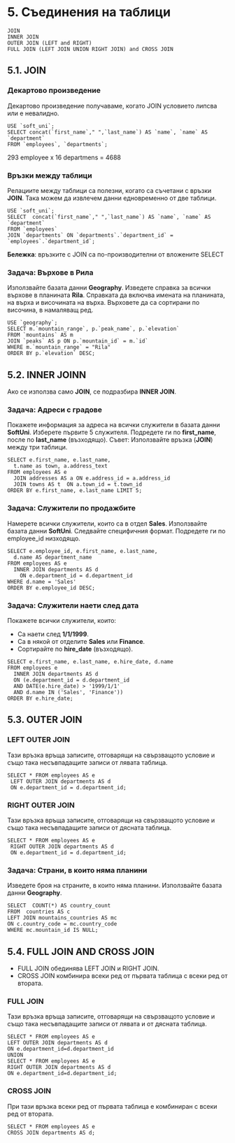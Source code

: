 # 5. Съединения на таблици 
```
JOIN
INNER JOIN
OUTER JOIN (LEFT and RIGHT)
FULL JOIN (LEFT JOIN UNION RIGHT JOIN) and CROSS JOIN
```

## 5.1. JOIN

### Декартово произведение
Декартово произведение получаваме, когато JOIN условието липсва или е невалидно.
```
USE `soft_uni`;
SELECT concat(`first_name`," ",`last_name`) AS `name`, `name` AS `department`
FROM `employees`, `departments`;
```
293 employee x 16 departmens = 4688

### Връзки между таблици 
Релациите между таблици са полезни, когато са съчетани с връзки **JOIN**. Така можем да извлечем данни едновременно от две таблици.
```
USE `soft_uni`;
SELECT  concat(`first_name`," ",`last_name`) AS `name`, `name` AS `department`
FROM `employees` 
JOIN `departments` ON `departments`.`department_id` = `employees`.`department_id`;
```
**Бележка**: връзките с JOIN са по-производителни от вложените SELECT

### Задача: Върхове в Рила
Използвайте базата данни **Geography**. Изведете справка за всички върхове в планината **Rila**.
Справката да включва имената на планината, на върха и височината на върха.
Върховете да са сортирани по височина, в намаляващ ред.
```
USE `geography`;
SELECT m.`mountain_range`, p.`peak_name`, p.`elevation`
FROM `mountains` AS m
JOIN `peaks` AS p ON p.`mountain_id` = m.`id`
WHERE m.`mountain_range` = "Rila"
ORDER BY p.`elevation` DESC;
```

## 5.2. INNER JOINN
Ако се използва само **JOIN**, се подразбира **INNER JOIN**.

### Задача: Адреси с градове
Покажете информация за адреса на всички служители в базата данни **SoftUni**. Изберете първите 5 служителя. Подредете ги по **first_name**, после по **last_name** (възходящо). Съвет:  Използвайте връзка (**JOIN**) между три таблици.
```
SELECT e.first_name, e.last_name,
  t.name as town, a.address_text
FROM employees AS e
  JOIN addresses AS a ON e.address_id = a.address_id
  JOIN towns AS t  ON a.town_id = t.town_id
ORDER BY e.first_name, e.last_name LIMIT 5;
```

### Задача: Служители по продажбите
Намерете всички служители, които са в отдел **Sales**. Използвайте базата данни **SoftUni**.
Следвайте специфичния формат. Подредете ги по employee_id низходящо.
```
SELECT e.employee_id, e.first_name, e.last_name, 
  d.name AS department_name
FROM employees AS e 
  INNER JOIN departments AS d 
    ON e.department_id = d.department_id
WHERE d.name = 'Sales'
ORDER BY e.employee_id DESC;
```

### Задача: Служители наети след дата
Покажете всички служители, които:
- Са наети след **1/1/1999**.
- Са в някой от отделите **Sales** или **Finance**.
- Сортирайте по **hire_date** (възходящо).
```
SELECT e.first_name, e.last_name, e.hire_date, d.name
FROM employees e
  INNER JOIN departments AS d
  ON (e.department_id = d.department_id
  AND DATE(e.hire_date) > '1999/1/1'
  AND d.name IN ('Sales', 'Finance'))
ORDER BY e.hire_date;
```

## 5.3. OUTER JOIN 
### LEFT OUTER JOIN
Тази връзка връща записите, отговарящи на свързващото условие и също така несъвпадащите записи от лявата таблица.
```
SELECT * FROM employees AS e
 LEFT OUTER JOIN departments AS d
 ON e.department_id = d.department_id;
```

### RIGHT OUTER JOIN
Тази връзка връща записите, отговарящи на свързващото условие и също така несъвпадащите записи от дясната таблица.
```
SELECT * FROM employees AS e
 RIGHT OUTER JOIN departments AS d
 ON e.department_id = d.department_id;
```

### Задача: Страни, в които няма планини
Изведете броя на страните, в които няма планини.
Използвайте базата данни **Geography**.
```
SELECT  COUNT(*) AS country_count  
FROM  countries AS c
LEFT JOIN mountains_countries AS mc
ON c.country_code = mc.country_code
WHERE mc.mountain_id IS NULL;
```

## 5.4. FULL JOIN AND CROSS JOIN
- FULL JOIN обединява LEFT JOIN и RIGHT JOIN.
- CROSS JOIN комбинира всеки ред от първата таблица с всеки ред от втората.

### FULL JOIN
Тази връзка връща записите, отговарящи на свързващото условие и също така несъвпадащите записи от лявата и от дясната таблица.
```
SELECT * FROM employees AS e
LEFT OUTER JOIN departments AS d
ON e.department_id=d.department_id
UNION
SELECT * FROM employees AS e
RIGHT OUTER JOIN departments AS d
ON e.department_id=d.department_id;
```

### CROSS JOIN
При тази връзка всеки ред от първата таблица е комбиниран с всеки ред от втората.
```
SELECT * FROM employees AS e
CROSS JOIN departments AS d;
```
